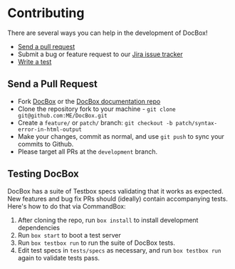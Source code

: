 # Contributing

There are several ways you can help in the development of DocBox!

* [Send a pull request](contributing.md#send-a-pull-request)
* Submit a bug or feature request to our [Jira issue tracker](https://ortussolutions.atlassian.net/projects/DOCBOX)
* [Write a test](contributing.md#testing-docbox)

## Send a Pull Request

* Fork [DocBox](https://github.com/Ortus-Solutions/DocBox) or the [DocBox documentation repo](https://github.com/ortus-docs/docbox-docs)
* Clone the repository fork to your machine - `git clone git@github.com:ME/DocBox.git`
* Create a `feature/` or `patch/` branch: `git checkout -b patch/syntax-error-in-html-output`
* Make your changes, commit as normal, and use `git push` to sync your commits to Github.
* Please target all PRs at the `development` branch.

## Testing DocBox

DocBox has a suite of Testbox specs validating that it works as expected. New features and bug fix PRs should \(ideally\) contain accompanying tests. Here's how to do that via CommandBox:

1. After cloning the repo, run `box install` to install development dependencies
2. Run `box start` to boot a test server
3. Run `box testbox run` to run the suite of DocBox tests.
4. Edit test specs in `tests/specs` as necessary, and run `box testbox run` again to validate tests pass.

